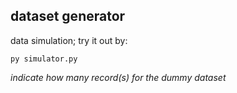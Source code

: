 ## dataset generator
data simulation; try it out by:
```
py simulator.py
```
*indicate how many record(s) for the dummy dataset*
